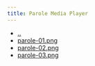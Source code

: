 ```yaml
---
title: Parole Media Player
---
```

- [..](..)
- [parole-01.png](parole-01.png)
- [parole-02.png](parole-02.png)
- [parole-03.png](parole-03.png)
